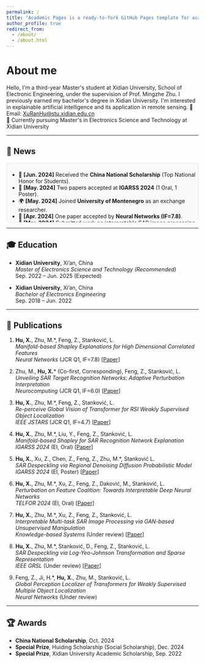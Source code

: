 ```yaml
---
permalink: /
title: "Academic Pages is a ready-to-fork GitHub Pages template for academic personal websites"
author_profile: true
redirect_from: 
  - /about/
  - /about.html
---
```



# About me
Hello, I'm a third-year Master's student at Xidian University, School of Electronic Engineering, under the supervision of Prof. Mingzhe Zhu. I previously earned my bachelor's degree in Xidian University. I'm interested in explainable artificial intelligence and its application in remote sensing.
📧 Email: XuRanHu@stu.xidian.edu.cn  
📍 Currently pursuing Master's in Electronics Science and Technology at Xidian University

---

## 📰 News

<div style="max-height: 140px; overflow-y: auto; padding: 0.5em; border: 1px solid #e1e4e8; border-radius: 6px; background-color: #f9f9f9;">

- 🏅 <b>[Jun. 2024]</b> Received the <b>China National Scholarship</b> (Top National Honor for Students).
- 📄 <b>[May. 2024]</b> Two papers accepted at <b>IGARSS 2024</b> (1 Oral, 1 Poster).
- 🌍 <b>[May. 2024]</b> Joined <b>University of Montenegro</b> as an exchange researcher.
- 📝 <b>[Apr. 2024]</b> One paper accepted by <b>Neural Networks (IF=7.8)</b>.
- 📖 <b>[Mar. 2024]</b> Submitted work on interpretable SAR image processing to <b>KBS</b>.
- 🎤 <b>[Nov. 2024]</b> Will present at <b>TELFOR 2024</b>, Belgrade.

</div>

---

## 🎓 Education

- **Xidian University**, Xi’an, China  
  *Master of Electronics Science and Technology (Recommended)*  
  Sep. 2022 – Jun. 2025 (Expected)  

- **Xidian University**, Xi’an, China  
  *Bachelor of Electronics Engineering*  
  Sep. 2018 – Jun. 2022  

---

## 📄 Publications

1. **Hu, X.**, Zhu, M.*, Feng, Z., Stanković, L.  
   *Manifold-based Shapley Explanations for High Dimensional Correlated Features*  
   _Neural Networks_ (JCR Q1, IF=7.8) [[Paper](https://doi.org/10.1016/j.neunet.2024.106634)]

2. Zhu, M., **Hu, X.*** (Co-first, Corresponding), Feng, Z., Stanković, L.  
   *Unveiling SAR Target Recognition Networks: Adaptive Perturbation Interpretation*  
   _Neurocomputing_ (JCR Q1, IF=6.0) [[Paper](https://doi.org/10.1016/j.neucom.2024.128137)]

3. **Hu, X.**, Zhu, M.*, Feng, Z., Stanković, L.  
   *Re-perceive Global Vision of Transformer for RSI Weakly Supervised Object Localization*  
   _IEEE JSTARS_ (JCR Q1, IF=4.7) [[Paper](https://ieeexplore.ieee.org/document/10678922)]

4. **Hu, X.**, Zhu, M.*, Liu, Y., Feng, Z., Stanković, L.  
   *Manifold-based Shapley for SAR Recognition Network Explanation*  
   _IGARSS 2024_ (EI, Oral) [[Paper](https://ieeexplore.ieee.org/document/10642512)]

5. **Hu, X.**, Xu, Z., Chen, Z., Feng, Z., Zhu, M.*, Stanković L.  
   *SAR Despeckling via Regional Denoising Diffusion Probabilistic Model*  
   _IGARSS 2024_ (EI, Poster) [[Paper](https://ieeexplore.ieee.org/document/10641283)]

6. **Hu, X.**, Zhu, M.*, Xu, Z., Feng, Z., Daković, M., Stanković, L.  
   *Perturbation on Feature Coalition: Towards Interpretable Deep Neural Networks*  
   _TELFOR 2024_ (EI, Oral) [[Paper](https://arxiv.org/pdf/2408.13397)]

7. **Hu, X.**, Zhu, M.*, Xu, Z., Feng, Z., Stanković, L.  
   *Interpretable Multi-task SAR Image Processing via GAN-based Unsupervised Manipulation*  
   _Knowledge-based Systems_ (Under review) [[Paper](https://arxiv.org/pdf/2408.01553)]

8. **Hu, X.**, Zhu, M.*, Stanković, D., Feng, Z., Stanković, L.  
   *SAR Despeckling via Log-Yeo-Johnson Transformation and Sparse Representation*  
   _IEEE GRSL_ (Under review) [[Paper](https://arxiv.org/pdf/2412.18121)]

9. Feng, Z., Ji, H.*, **Hu, X.**, Zhu, M., Stanković, L.  
   *Global Perception Localizer of Transformers for Weakly Supervised Multiple Object Localization*  
   _Neural Networks_ (Under review)

---

## 🏆 Awards

- **China National Scholarship**, Oct. 2024
- **Special Prize**, Huiding Scholarship (Social Scholarship), Dec. 2024
- **Special Prize**, Xidian University Academic Scholarship, Sep. 2022

